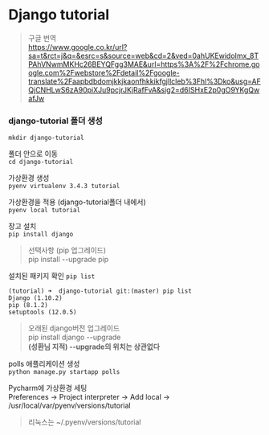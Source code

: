 # Django tutorial

> 구글 번역  
> <https://www.google.co.kr/url?sa=t&rct=j&q=&esrc=s&source=web&cd=2&ved=0ahUKEwidoImx_8TPAhVNwmMKHc26BEYQFgg3MAE&url=https%3A%2F%2Fchrome.google.com%2Fwebstore%2Fdetail%2Fgoogle-translate%2Faapbdbdomjkkjkaonfhkkikfgjllcleb%3Fhl%3Dko&usg=AFQjCNHLwS6zA90piXJu9pcjrJKjRafFvA&sig2=d6ISHxE2p0gO9YKgQwafJw>

### django-tutorial 폴더 생성

`mkdir django-tutorial`  

폴더 안으로 이동  
`cd django-tutorial`

가상환경 생성  
`pyenv virtualenv 3.4.3 tutorial`

가상환경을 적용 (django-tutorial폴더 내에서)  
`pyenv local tutorial`

장고 설치  
`pip install django`

> 선택사항 (pip 업그레이드)  
> pip install --upgrade pip

설치된 패키지 확인
`pip list`

```
(tutorial) ➜  django-tutorial git:(master) pip list
Django (1.10.2)
pip (8.1.2)
setuptools (12.0.5)
```

> 오래된 django버전 업그레이드  
> pip install django --upgrade  
> **(성환님 지적) --upgrade의 위치는 상관없다**

polls 애플리케이션 생성  
`python manage.py startapp polls`

Pycharm에 가상환경 세팅  
Preferences -> Project interpreter -> Add local -> /usr/local/var/pyenv/versions/tutorial

> 리눅스는 ~/.pyenv/versions/tutorial


